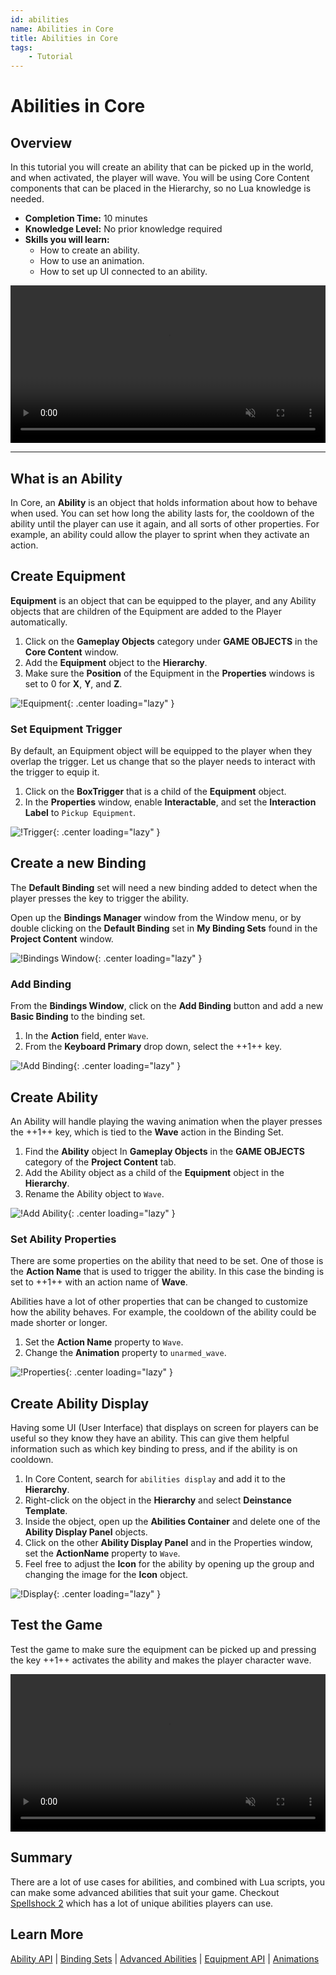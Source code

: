 ```yaml
---
id: abilities
name: Abilities in Core
title: Abilities in Core
tags:
    - Tutorial
---
```


# Abilities in Core

## Overview

In this tutorial you will create an ability that can be picked up in the world, and when activated, the player will wave. You will be using Core Content components that can be placed in the Hierarchy, so no Lua knowledge is needed.

* **Completion Time:** 10 minutes
* **Knowledge Level:** No prior knowledge required
* **Skills you will learn:**
    * How to create an ability.
    * How to use an animation.
    * How to set up UI connected to an ability.

<div class="mt-video" style="width:100%">
    <video autoplay muted playsinline controls loop class="center" style="width:100%">
        <source src="/img/AbilityTutorial/preview.mp4" type="video/mp4" />
    </video>
</div>

---

## What is an Ability

In Core, an **Ability** is an object that holds information about how to behave when used. You can set how long the ability lasts for, the cooldown of the ability until the player can use it again, and all sorts of other properties. For example, an ability could allow the player to sprint when they activate an action.

## Create Equipment

**Equipment** is an object that can be equipped to the player, and any Ability objects that are children of the Equipment are added to the Player automatically.

1. Click on the **Gameplay Objects** category under **GAME OBJECTS** in the **Core Content** window.
2. Add the **Equipment** object to the **Hierarchy**.
3. Make sure the **Position** of the Equipment in the **Properties** windows is set to 0 for **X**, **Y**, and **Z**.

![!Equipment](../img/AbilityTutorial/equipment.png){: .center loading="lazy" }

### Set Equipment Trigger

By default, an Equipment object will be equipped to the player when they overlap the trigger. Let us change that so the player needs to interact with the trigger to equip it.

1. Click on the **BoxTrigger** that is a child of the **Equipment** object.
2. In the **Properties** window, enable **Interactable**, and set the **Interaction Label** to `Pickup Equipment`.

![!Trigger](../img/AbilityTutorial/trigger.png){: .center loading="lazy" }

## Create a new Binding

The **Default Binding** set will need a new binding added to detect when the player presses the key to trigger the ability.

Open up the **Bindings Manager** window from the Window menu, or by double clicking on the **Default Binding** set in **My Binding Sets** found in the **Project Content** window.

![!Bindings Window](../img/BindingSets/General/bindings_window.png){: .center loading="lazy" }

### Add Binding

From the **Bindings Window**, click on the **Add Binding** button and add a new **Basic Binding** to the binding set.

1. In the **Action** field, enter `Wave`.
2. From the **Keyboard Primary** drop down, select the ++1++ key.

![!Add Binding](../img/AbilityTutorial/add_binding.png){: .center loading="lazy" }

## Create Ability

An Ability will handle playing the waving animation when the player presses the ++1++ key, which is tied to the **Wave** action in the Binding Set.

1. Find the **Ability** object In **Gameplay Objects** in the **GAME OBJECTS** category of the **Project Content** tab.
2. Add the Ability object as a child of the **Equipment** object in the **Hierarchy**.
3. Rename the Ability object to `Wave`.

![!Add Ability](../img/AbilityTutorial/add_ability.png){: .center loading="lazy" }

### Set Ability Properties

There are some properties on the ability that need to be set. One of those is the **Action Name** that is used to trigger the ability. In this case the binding is set to ++1++ with an action name of **Wave**.

Abilities have a lot of other properties that can be changed to customize how the ability behaves. For example, the cooldown of the ability could be made shorter or longer.

1. Set the **Action Name** property to `Wave`.
2. Change the **Animation** property to `unarmed_wave`.

![!Properties](../img/AbilityTutorial/props.png){: .center loading="lazy" }

## Create Ability Display

Having some UI (User Interface) that displays on screen for players can be useful so they know they have an ability. This can give them helpful information such as which key binding to press, and if the ability is on cooldown.

1. In Core Content, search for `abilities display` and add it to the **Hierarchy**.
2. Right-click on the object in the **Hierarchy** and select **Deinstance Template**.
3. Inside the object, open up the **Abilities Container** and delete one of the **Ability Display Panel** objects.
4. Click on the other **Ability Display Panel** and in the Properties window, set the **ActionName** property to `Wave`.
5. Feel free to adjust the **Icon** for the ability by opening up the group and changing the image for the **Icon** object.

![!Display](../img/AbilityTutorial/display.png){: .center loading="lazy" }

## Test the Game

Test the game to make sure the equipment can be picked up and pressing the key ++1++ activates the ability and makes the player character wave.

<div class="mt-video" style="width:100%">
    <video autoplay muted playsinline controls loop class="center" style="width:100%">
        <source src="/img/AbilityTutorial/preview.mp4" type="video/mp4" />
    </video>
</div>

## Summary

There are a lot of use cases for abilities, and combined with Lua scripts, you can make some advanced abilities that suit your game. Checkout [Spellshock 2](https://www.coregames.com/games/f8b143/spellshock-2) which has a lot of unique abilities players can use.

## Learn More

[Ability API](../api/ability.md) | [Binding Sets](../references/binding_sets.md) | [Advanced Abilities](../tutorials/abilities_advanced.md) | [Equipment API](../api/equipment.md) | [Animations](../api/animations.md)
